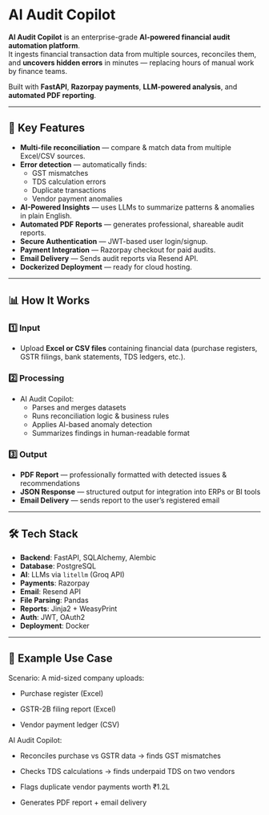 # AI Audit Copilot

**AI Audit Copilot** is an enterprise-grade **AI-powered financial audit automation platform**.  
It ingests financial transaction data from multiple sources, reconciles them, and **uncovers hidden errors** in minutes — replacing hours of manual work by finance teams.

Built with **FastAPI**, **Razorpay payments**, **LLM-powered analysis**, and **automated PDF reporting**.

---

## 🚀 Key Features
- **Multi-file reconciliation** — compare & match data from multiple Excel/CSV sources.
- **Error detection** — automatically finds:
  - GST mismatches
  - TDS calculation errors
  - Duplicate transactions
  - Vendor payment anomalies
- **AI-Powered Insights** — uses LLMs to summarize patterns & anomalies in plain English.
- **Automated PDF Reports** — generates professional, shareable audit reports.
- **Secure Authentication** — JWT-based user login/signup.
- **Payment Integration** — Razorpay checkout for paid audits.
- **Email Delivery** — Sends audit reports via Resend API.
- **Dockerized Deployment** — ready for cloud hosting.

---

## 📊 How It Works

### 1️⃣ Input
- Upload **Excel or CSV files** containing financial data (purchase registers, GSTR filings, bank statements, TDS ledgers, etc.).

### 2️⃣ Processing
- AI Audit Copilot:
  - Parses and merges datasets
  - Runs reconciliation logic & business rules
  - Applies AI-based anomaly detection
  - Summarizes findings in human-readable format

### 3️⃣ Output
- **PDF Report** — professionally formatted with detected issues & recommendations
- **JSON Response** — structured output for integration into ERPs or BI tools
- **Email Delivery** — sends report to the user’s registered email

---

## 🛠️ Tech Stack
- **Backend**: FastAPI, SQLAlchemy, Alembic
- **Database**: PostgreSQL
- **AI**: LLMs via `litellm` (Groq API)
- **Payments**: Razorpay
- **Email**: Resend API
- **File Parsing**: Pandas
- **Reports**: Jinja2 + WeasyPrint
- **Auth**: JWT, OAuth2
- **Deployment**: Docker

---

## 📄 Example Use Case
Scenario: A mid-sized company uploads:

- Purchase register (Excel)

- GSTR-2B filing report (Excel)

- Vendor payment ledger (CSV)

AI Audit Copilot:

- Reconciles purchase vs GSTR data → finds GST mismatches

- Checks TDS calculations → finds underpaid TDS on two vendors

- Flags duplicate vendor payments worth ₹1.2L

- Generates PDF report + email delivery
